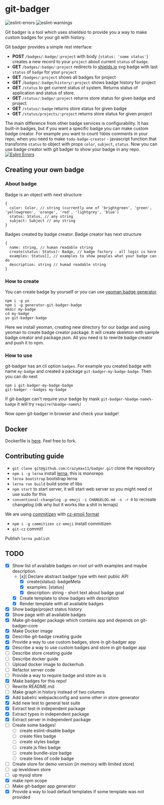 # git-badger

![eslint-errors](https://img.shields.io/badge/eslint--errors-297-red.svg)
![eslint-warnings](https://img.shields.io/badge/eslint--warnings-9-yellow.svg)

Git badger is a tool which uses shieldsio to provide you a way to make custom badges for your git with history.


Git badger provides a simple rest interface:
* **POST** `/badges/:badge/:project` with body `{status: 'some status'}` creates a new record to your `project` about current `status` of `badge`.
* **GET** `/badges/:badge/:project` redirects to [shields.io](https://shields.io) svg badge with last `status` of `badge` for your `project`
* **GET** `/badges/:project` shows all badges for project
* **GET** `/badges/:badge/history/:project` shows badge history for project
* **GET** `/status` to get current status of system. Returns status of application and status of store.
* **GET** `/status/:badge/:project` returns store status for given badge and project
* **GET** `/status/:badge` returns store status for given badge
* **GET** `/status/projects/:project` returns store status for given project

The main difference from other badge services is configurability. It has built-in badges, but if you want a specific badge you can make custom badge creator. For example you want to count `TODO`s comments in your repo, when you need to make `todo-badge-creator` - javascript function that transforms `status` to object with props `color`, `subject`, `status`. Now you can use badge creator with git badger to show your badge in any repo.
[![Eslint Errors](http://localhost/badges/eslint-errors/test)](http://localhost/badges/eslint-errors/test)

## Creating your own badge

### About badge
Badge is an object with next structure

```
{
  color: Color, // string (currently one of 'brightgreen', 'green', 'yellowgreen', 'orange', 'red', 'lightgrey', 'blue')
  status: Status, // any string
  subject: Subject // any string
}
```

Badges created by badge creator.
Badge creator has next structure 
```
{
  name: string, // human readable string
  create(status: Status): Badge, // badge factory - all logic is here
  examples: Status[], // examples to show peoples what your badge can do
  description: string // humad readable string
}
```

### How to create

You can create badge by yourself or you can use [yeoman badge generator](http://yeoman.io/)
```
npm i -g yo
npm i -g generator-git-badger-badge
mkdir my-badge
cd my-badge
yo git-badger-badge
```

Here we install yeoman, creating new directory for our badge and using yeoman to create badge creator package. It will create skeleton with sample badge creator and package.json. All you need is to rewrite badge creator and push it to npm.

### How to use

git-badger has an cli option `badges`. For example you created badge with name `my-badge` and created a package `git-badger-my-badge-badge`. Then you can do next
```
npm i git-badger-my-badge-badge
git-badger --badges my-badge
```

If git-badger can't require your badge by mask `git-badger-%badge-name%-badge` it will try `require(%badge-name%)`

Now open git-badger in browser and check your badge!

## Docker

Dockerfile is [here](./packages/git-badger/Dockerfile). Feel free to fork.

## Contributing guide

* `git clone git@github.com:Crazymax11/badger.git` clone the repository
* `npm i -g lerna` install [lerna](https://github.com/lerna/lerna), this is monorepo
* `lerna bootstrap` bootstrap lerna
* `lerna run build` build some of libs
* `npm start` to start server, it will start web server so you might need ot use sudo for this
* `conventional-changelog -p emoji -i CHANGELOG.md -s -r 0` to recreate changelog (idk why but it works like a shit in lernajs)

We are using [commitizen](https://github.com/commitizen/cz-cli) with [cz-emoji format](https://github.com/ngryman/cz-emoji)
* `npm i -g commitizen cz-emoji` install commitizen
* `git-cz` commit!

Publish `lerna publish`

## TODO

- [x] Show list of available badges on root url with examples and maybe description.
    - [x]( Declare abstract badger type with next public API
        - [x] create(status): badgeMeta
        - [x] examples: [status]
        - [x] description: string - short text about badge goal
    - [x] Create template to show badges with description
    - [x] Render template with all available badges

- [x] Show badge/project status history
- [x] Show page with all available badges
- [x] Make git-badger package which contains app and depends on git-badger-core
- [x] Make Docker image
- [x] Describe git-badge creating guide
- [x] Provide a way to use custom badges, store in git-badger app
- [x] Describe a way to use custom badges and store in git-badger app
- [ ] Describe store creating guide 
- [ ] Describe docker guide
- [ ] Upload docker image to dockerhub
- [ ] Refactor server code
- [ ] Provide a way to require badge and store as is
- [x] Make badges for this repo!
- [ ] Rewrite README.md
- [ ] Make graph in history instead of two columns
- [x] Add babelrc webpackconfig and some other in store generator
- [x] Add new test to general test suite
- [x] Extract test in independent package
- [x] Extract types in independent package
- [x] Extract server in independent package
- [ ] Create some badges!
  - [ ] create eslint-disable badge
  - [ ] create files badge
  - [ ] create styles badge
  - [ ] create js files badge
  - [ ] create bundle-size badge
  - [ ] create lines of code badge
- [ ] Create store for demo version (in memory with limited store)
- [ ] up leveldown store
- [ ] up mysql store
- [x] make npm scope
- [ ] Make git-badger app generator
- [x] Provide a way to load default templates if some template was not provided
